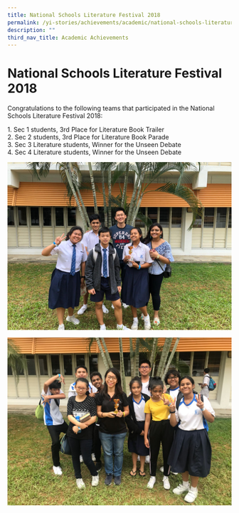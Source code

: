 ```yaml
---
title: National Schools Literature Festival 2018
permalink: /yi-stories/achievements/academic/national-schools-literature-festival-2018/
description: ""
third_nav_title: Academic Achievements
---
```

# **National Schools Literature Festival 2018**

Congratulations to the following teams that participated in the National Schools Literature Festival 2018:

1\. Sec 1 students, 3rd Place for Literature Book Trailer   
2\. Sec 2 students, 3rd Place for Literature Book Parade  
3\. Sec 3 Literature students, Winner for the Unseen Debate   
4\. Sec 4 Literature students, Winner for the Unseen Debate

![](/images/WhatsApp%20Image%202018-07-21.jpeg)

![](/images/WhatsApp%20Image%202018-07-21-1.jpeg)